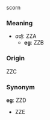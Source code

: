 scorn
### Meaning
+ _adj_: ZZA
    + __eg__: ZZB

### Origin

ZZC

### Synonym

__eg__: ZZD

+ ZZE


